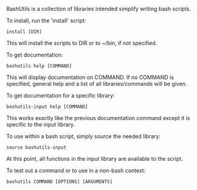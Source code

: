 BashUtils is a collection of libraries intended simplify writing bash scripts.

To install, run the 'install' script:

    install [DIR]

This will install the scripts to DIR or to ~/bin, if not specified.

To get documentation:

    bashutils help [COMMAND]

This will display documentation on COMMAND. If no COMMAND is specified,
general help and a list of all libraries/commands will be given.

To get documentation for a specific library:

    bashutils-input help [COMMAND]

This works exactly like the previous documentation command except it is
specific to the input library.

To use within a bash script, simply source the needed library:

    source bashutils-input

At this point, all functions in the input library are available to the script.

To test out a command or to use in a non-bash context:

    bashutils COMMAND [OPTIONS] [ARGUMENTS]
